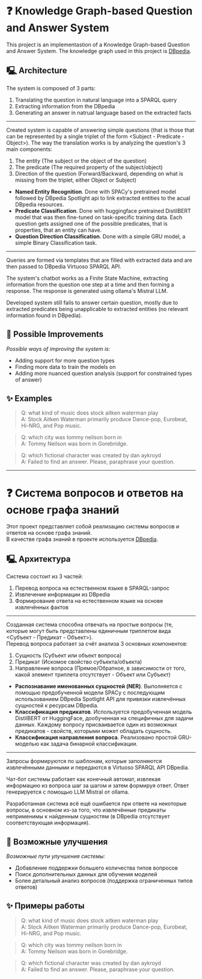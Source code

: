 # ❓ Knowledge Graph-based Question and Answer System

This project is an implementastion of a Knowledge Graph-based Question and Answer System.
The knowledge graph used in this project is [DBpedia](https://www.dbpedia.org). 

## 🖳 Architecture
The system is composed of 3 parts:
1. Translating the question in natural language into a SPARQL query
2. Extracting information from the DBpedia
3. Generating an answer in natrual language based on the extracted facts
---
Created system is capable of answering simple questions (that is those that can be represented by a single triplet of the form <Subject - Predicate - Object>). 
The way the translation works is by analyzing the question's 3 main components: 
1. The entity (The subject or the object of the question)
2. The predicate (The required property of the subject/object)
3. Direction of the question (Forward/Backward, depending on what is missing from the triplet, either Object or Subject)

* __Named Entity Recognition__. Done with SPACy's pretrained model followed by DBpedia Spotlight api to link extracted entities to the acual DBpedia resources.
* __Predicate Classification__. Done with huggingface pretrained DistilBERT model that was then fine-tuned on task-specific training data. Each question gets assigned one of the possible predicates, that is properties, that an entity can have.
* __Question Direction Classification__. Done with a simple GRU model, a simple Binary Classification task.
---

Queries are formed via templates that are filled with extracted data and are then passed to DBpedia Virtuoso SPARQL API.

The system's chatbot works as a Finite State Machine, extracting information from the question one step at a time and then forming a response. The response is generated using ollama's Mistral LLM. 

Developed system still fails to answer certain question, mostly due to extracted predicates being unapplicable to extracted entities (no relevant information found in DBpedia).

## 🔼 Possible Improvements
_Possible ways of improving the system is:_
- Adding support for more question types
- Finding more data to train the models on
- Adding more nuanced question analysis (support for constrained types of answer)

## ✨ Examples

> Q: what kind of music does stock aitken waterman play  
> A: Stock Aitken Waterman primarily produce Dance-pop, Eurobeat, Hi-NRG, and Pop music.

> Q: which city was tommy neilson born in  
> A: Tommy Neilson was born in Gorebridge.

> Q: which fictional character was created by dan aykroyd  
> A: Failed to find an answer. Please, paraphrase your question.
___

# ❓ Система вопросов и ответов на основе графа знаний

Этот проект представляет собой реализацию системы вопросов и ответов на основе графа знаний.  
В качестве графа знаний в проекте используется [DBpedia](https://www.dbpedia.org).  

## 🖳 Архитектура
Система состоит из 3 частей:  
1. Перевод вопроса на естественном языке в SPARQL-запрос  
2. Извлечение информации из DBpedia  
3. Формирование ответа на естественном языке на основе извлечённых фактов  
---  

Созданная система способна отвечать на простые вопросы (те, которые могут быть представлены единичным триплетом вида <Субъект - Предикат - Объект>).  
Перевод вопроса работает за счёт анализа 3 основных компонентов:  
1. Сущность (Субъект или объект вопроса)  
2. Предикат (Искомое свойство субъекта/объекта)  
3. Направление вопроса (Прямое/Обратное, в зависимости от того, какой элемент триплета отсутствует - Объект или Субъект)  

* __Распознавание именованных сущностей (NER)__. Выполняется с помощью предобученной модели SPACy с последующим использованием DBpedia Spotlight API для привязки извлечённых сущностей к ресурсам DBpedia.  
* __Классификация предикатов__. Используется предобученная модель DistilBERT от HuggingFace, дообученная на специфичных для задачи данных. Каждому вопросу присваивается один из возможных предикатов - свойств, которыми может обладать сущность.  
* __Классификация направления вопроса__. Реализовано простой GRU-моделью как задача бинарной классификации.  
---  

Запросы формируются по шаблонам, которые заполняются извлечёнными данными и передаются в Virtuoso SPARQL API DBpedia.  

Чат-бот системы работает как конечный автомат, извлекая информацию из вопроса шаг за шагом и затем формируя ответ. Ответ генерируется с помощью LLM Mistral от ollama.  

Разработанная система всё ещё ошибается при ответе на некоторые вопросы, в основном из-за того, что извлечённые предикаты неприменимы к найденным сущностям (в DBpedia отсутствует соответствующая информация).  

## 🔼 Возможные улучшения
_Возможные пути улучшения системы:_  
- Добавление поддержки большего количества типов вопросов  
- Поиск дополнительных данных для обучения моделей  
- Более детальный анализ вопросов (поддержка ограниченных типов ответов)

## ✨ Примеры работы

> Q: what kind of music does stock aitken waterman play  
> A: Stock Aitken Waterman primarily produce Dance-pop, Eurobeat, Hi-NRG, and Pop music.

> Q: which city was tommy neilson born in  
> A: Tommy Neilson was born in Gorebridge.

> Q: which fictional character was created by dan aykroyd  
> A: Failed to find an answer. Please, paraphrase your question.


